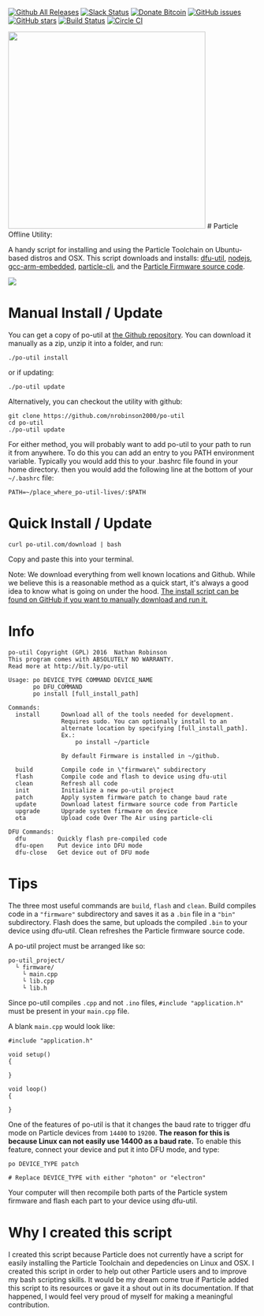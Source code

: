 [![Github All Releases](https://img.shields.io/github/downloads/nrobinson2000/po-util/total.svg?maxAge=2592000)](https://nrobinson2000.github.io/po-util/)
[![Slack Status](https://nrobinson2000.herokuapp.com/badge.svg)](https://nrobinson2000.herokuapp.com/)
[![Donate Bitcoin](https://img.shields.io/badge/donate-bitcoin-orange.svg)](https://nrobinson2000.github.io/donate-bitcoin)
[![GitHub issues](https://img.shields.io/github/issues/nrobinson2000/po-util.svg)](https://github.com/nrobinson2000/po-util/issues)
[![GitHub stars](https://img.shields.io/github/stars/nrobinson2000/po-util.svg)](https://github.com/nrobinson2000/po-util/stargazers)
[![Build Status](https://travis-ci.org/nrobinson2000/po-util.svg?branch=master)](https://travis-ci.org/nrobinson2000/po-util) [![Circle CI](https://circleci.com/gh/nrobinson2000/po-util.svg?style=svg)](https://circleci.com/gh/nrobinson2000/po-util)

<img src="http://po-util.com/logos/po-util-updated.svg" width="400px">
# Particle Offline Utility:

A handy script for installing and using the Particle Toolchain on Ubuntu-based distros and OSX.
This script downloads and installs: [dfu-util](http://dfu-util.sourceforge.net/), [nodejs](https://nodejs.org/en/), [gcc-arm-embedded](https://launchpad.net/~terry.guo/+archive/ubuntu/gcc-arm-embedded), [particle-cli](https://github.com/spark/particle-cli), and the [Particle Firmware source code](https://github.com/spark/firmware).

<img src="https://raw.githubusercontent.com/nrobinson2000/po-util/po-util.com/screenshots/1.png">

# Manual Install / Update
You can get a copy of po-util at [the Github repository](http://github.com/nrobinson2000/po-util).  You can download it manually as a zip, unzip it into a folder, and run:
```
./po-util install
```

or if updating:
```
./po-util update
```

Alternatively, you can checkout the utility with github:
```
git clone https://github.com/nrobinson2000/po-util
cd po-util
./po-util update
```

For either method, you will probably want to add po-util to your path to run it from anywhere.  To do this you can add an entry to you PATH environment variable.  Typically you would add this to your .bashrc file found in your home directory.  then you would add the following line at the bottom of your ` ~/.bashrc` file:
```
PATH=~/place_where_po-util-lives/:$PATH
```


# Quick Install / Update
```
curl po-util.com/download | bash
```
Copy and paste this into your terminal.  

Note: We download  everything from well known locations and Github.  While we believe this is a reasonable method as a quick start, it's always a good idea to know what is going on under the hood.  [The install script can be found on GitHub if you want to manually download and run it.](https://github.com/nrobinson2000/po-util/blob/master/download-po-util.sh)

# Info
```
po-util Copyright (GPL) 2016  Nathan Robinson
This program comes with ABSOLUTELY NO WARRANTY.
Read more at http://bit.ly/po-util

Usage: po DEVICE_TYPE COMMAND DEVICE_NAME
       po DFU_COMMAND
       po install [full_install_path]

Commands:
  install      Download all of the tools needed for development.
               Requires sudo. You can optionally install to an
               alternate location by specifying [full_install_path].
               Ex.:
                   po install ~/particle

               By default Firmware is installed in ~/github.

  build        Compile code in \"firmware\" subdirectory
  flash        Compile code and flash to device using dfu-util
  clean        Refresh all code
  init         Initialize a new po-util project
  patch        Apply system firmware patch to change baud rate
  update       Download latest firmware source code from Particle
  upgrade      Upgrade system firmware on device
  ota          Upload code Over The Air using particle-cli

DFU Commands:
  dfu         Quickly flash pre-compiled code
  dfu-open    Put device into DFU mode
  dfu-close   Get device out of DFU mode
```

# Tips

The three most useful commands are `build`, `flash` and `clean`. Build compiles code in a `"firmware"` subdirectory and saves it as a `.bin` file in a `"bin"` subdirectory. Flash does the same, but uploads the compiled `.bin` to your device using dfu-util. Clean refreshes the Particle firmware source code.

A po-util project must be arranged like so:

```
po-util_project/
  └ firmware/
    └ main.cpp
    └ lib.cpp
    └ lib.h
```

Since po-util compiles `.cpp` and not `.ino` files, `#include "application.h"` must be present in your `main.cpp` file.

A blank `main.cpp` would look like:

```
#include "application.h"

void setup()
{

}

void loop()
{

}
```
One of the features of po-util is that it changes the baud rate to trigger dfu mode on Particle devices from `14400` to `19200`. **The reason for this is because Linux can not easily use 14400 as a baud rate.** To enable this feature, connect your device and put it into DFU mode, and type:

```
po DEVICE_TYPE patch

# Replace DEVICE_TYPE with either "photon" or "electron"
```

Your computer will then recompile both parts of the Particle system firmware and flash each part to your device using dfu-util.


# Why I created this script

I created this script because Particle does not currently have a script for easily installing the Particle Toolchain and depedencies on Linux and OSX. I created this script in order to help out other Particle users and to improve my bash scripting skills. It would be my dream come true if Particle added this script to its resources or gave it a shout out in its documentation. If that happened, I would feel very proud of myself for making a meaningful contribution.
